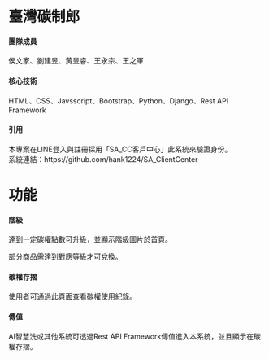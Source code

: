 # 臺灣碳制郎
<h4>團隊成員</h4>
侯文家、劉建昱、黃昱睿、王永宗、王之軍
<h4>核心技術</h4>
HTML、CSS、Javsscript、Bootstrap、Python、Django、Rest API Framework
<h4>引用</h4>
本專案在LINE登入與註冊採用「SA_CC客戶中心」此系統來驗證身份。<br>
系統連結：https://github.com/hank1224/SA_ClientCenter

# 功能
<h4>階級</h4>
<p>達到一定碳權點數可升級，並顯示階級圖片於首頁。</p>
<p>部分商品需達到對應等級才可兌換。</p>

<h4>碳權存摺</h4>
<p>使用者可通過此頁面查看碳權使用紀錄。</p>

<h4>傳值</h4>
<p>AI智慧洗或其他系統可透過Rest API Framework傳值進入本系統，並且顯示在碳權存摺。</p>
